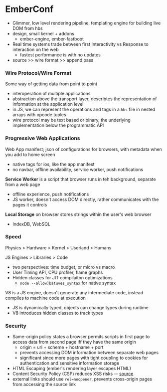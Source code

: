 # EmberConf
- Glimmer, low level rendering pipeline, templating engine for building live DOM from hbs
- design, small kernel + addons
  - ember-engine, ember-fastboot
- Real time systems trade between first Interactivity vs Response to interaction on the web
  - fastest performance is with no updates
- source >> wire format >> append pass

### Wire Protocol/Wire Format
Some way of getting data from point to point
- interoperation of multiple applications 
- abstraction above the transport layer, describtes the representation of information at the application level
- in JS, we can represent the operations and tags in a `hbs` file in nested arrays with opcode tuples
- wire protocol may be text based or binary, the underlying implementation below the programmatic API

### Progressive Web Applications
Web App manifest; json of configurations for browsers, with metadata when you add to home screen
- native tags for ios, like the app manifest
- no navbar, offline availability, service worker, push notifications

**Service Worker** is a script that browser runs in teh background, separate from a web page
- offline experience, push notifications
- JS worker, doesn't access DOM directly, rather communicates with the pages it controls

**Local Storage** on browser stores strings within the user's web browser
- IndexDB, WebSQL

### Speed
Physics > Hardware > Kernel > Userland > Humans

JS Engines > Libraries > Code
- two perspectives: time budget, or micro vs macro
- User Timing API, CPU profiler, flame graphs
- Hidden classes for JIT compilaiton optimizations
  - `node --allow)batuves_syntax` for native syntax
  
V8 is a JS engine, doesn't generate any intermediate code, instead compiles to machine code at execution
- JS is dynamically typed, objects can change types during runtime
- V8 introduces hidden classes to track types

### Security
- Same-origin policy states a browser permits scripts in first page to access data from second page iff they have the same origin
  - origin = uri + scheme + hostname + port
  - prevents accessing DOM information between separate web pages
  - significant since more pages with tight coupling to cookies for authentication and sensitive information storage
- HTML Escaping (ember's rendering layer escapes HTML)
- Content Security Policy (CSP) reduces XSS risks -- [source](https://content-security-policy.com)
- external links should use `rel=noopener`, prevents cross-origin pages from accessing the source link
